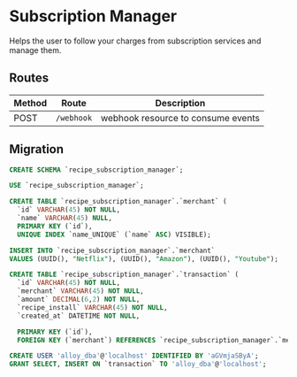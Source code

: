 # Subscription Manager

Helps the user to follow your charges from subscription services and manage them.

## Routes

| Method |           Route            |             Description            |
|--------|----------------------------|------------------------------------|
| POST   | `/webhook`                 | webhook resource to consume events |

## Migration

```sql
CREATE SCHEMA `recipe_subscription_manager`;

USE `recipe_subscription_manager`;

CREATE TABLE `recipe_subscription_manager`.`merchant` (
  `id` VARCHAR(45) NOT NULL,
  `name` VARCHAR(45) NULL,
  PRIMARY KEY (`id`),
  UNIQUE INDEX `name_UNIQUE` (`name` ASC) VISIBLE);

INSERT INTO `recipe_subscription_manager`.`merchant`
VALUES (UUID(), "Netflix"), (UUID(), "Amazon"), (UUID(), "Youtube");

CREATE TABLE `recipe_subscription_manager`.`transaction` (
  `id` VARCHAR(45) NOT NULL,
  `merchant` VARCHAR(45) NOT NULL,
  `amount` DECIMAL(6,2) NOT NULL,
  `recipe_install` VARCHAR(45) NOT NULL,
  `created_at` DATETIME NOT NULL,

  PRIMARY KEY (`id`),
  FOREIGN KEY (`merchant`) REFERENCES `recipe_subscription_manager`.`merchant` (`name`));

CREATE USER 'alloy_dba'@'localhost' IDENTIFIED BY 'aGVmjaSByA';
GRANT SELECT, INSERT ON `transaction` TO 'alloy_dba'@'localhost';
```
